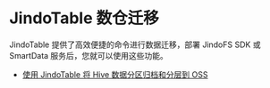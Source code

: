 # JindoTable 数仓迁移

JindoTable 提供了高效便捷的命令进行数据迁移，部署 JindoFS SDK 或 SmartData 服务后，您就可以使用这些功能。

* [使用 JindoTable 将 Hive 数据分区归档和分层到 OSS](../tools/table_moveto.md)
